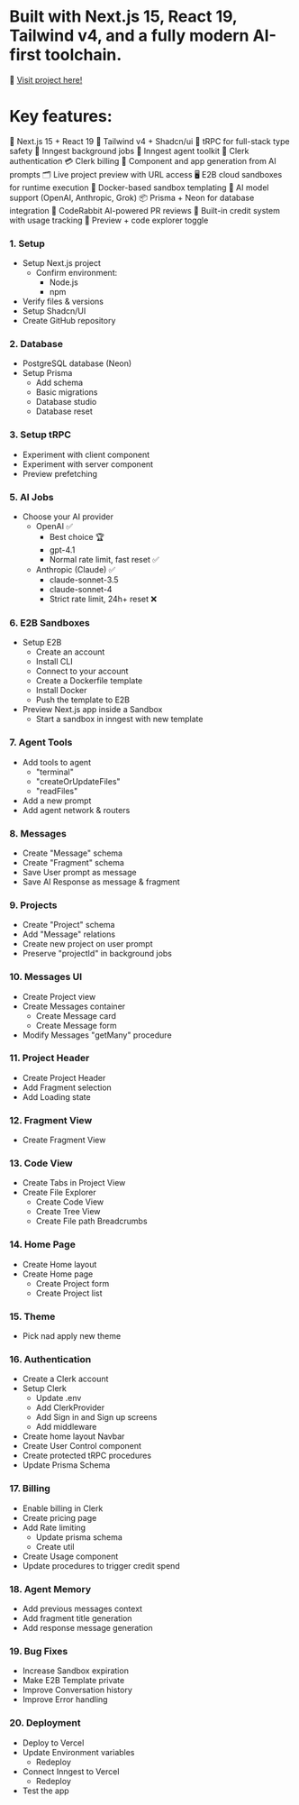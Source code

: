 # Built with Next.js 15, React 19, Tailwind v4, and a fully modern AI-first toolchain.

📲 [Visit project here!](https://nextagent-app.vercel.app/)

# Key features:
🚀 Next.js 15 + React 19
🎨 Tailwind v4 + Shadcn/ui
📡 tRPC for full-stack type safety
🔁 Inngest background jobs
🧠 Inngest agent toolkit
🔐 Clerk authentication
💳 Clerk billing
🧱 Component and app generation from AI prompts
🗂️ Live project preview with URL access
🖥️ E2B cloud sandboxes for runtime execution
🐳 Docker-based sandbox templating
🧠 AI model support (OpenAI, Anthropic, Grok)
📦 Prisma + Neon for database integration
🤖 CodeRabbit AI-powered PR reviews
🧾 Built-in credit system with usage tracking
🧪 Preview + code explorer toggle

### 1. Setup

- Setup Next.js project
  - Confirm environment:
    - Node.js
    - npm
- Verify files & versions
- Setup Shadcn/UI
- Create GitHub repository

### 2. Database

- PostgreSQL database (Neon)
- Setup Prisma
  - Add schema
  - Basic migrations
  - Database studio
  - Database reset

### 3. Setup tRPC

- Experiment with client component
- Experiment with server component
- Preview prefetching

### 5. AI Jobs

- Choose your AI provider
  - OpenAI ✅
    - Best choice 🏆
    - gpt-4.1
    - Normal rate limit, fast reset ✅
  - Anthropic (Claude) ✅
    - claude-sonnet-3.5
    - claude-sonnet-4
    - Strict rate limit, 24h+ reset ❌

### 6. E2B Sandboxes

- Setup E2B
  - Create an account
  - Install CLI
  - Connect to your account
  - Create a Dockerfile template
  - Install Docker
  - Push the template to E2B
- Preview Next.js app inside a Sandbox
  - Start a sandbox in inngest with new template

### 7. Agent Tools

- Add tools to agent
  - "terminal"
  - "createOrUpdateFiles"
  - "readFiles"
- Add a new prompt
- Add agent network & routers

### 8. Messages

- Create "Message" schema
- Create "Fragment" schema
- Save User prompt as message
- Save AI Response as message & fragment

### 9. Projects

- Create "Project" schema
- Add "Message" relations
- Create new project on user prompt
- Preserve "projectId" in background jobs

### 10. Messages UI

- Create Project view
- Create Messages container
  - Create Message card
  - Create Message form
- Modify Messages "getMany" procedure

### 11. Project Header

- Create Project Header
- Add Fragment selection
- Add Loading state

### 12. Fragment View

- Create Fragment View

### 13. Code View

- Create Tabs in Project View
- Create File Explorer
  - Create Code View
  - Create Tree View
  - Create File path Breadcrumbs

### 14. Home Page

- Create Home layout
- Create Home page
  + Create Project form
  + Create Project list

### 15. Theme

- Pick nad apply new theme

### 16. Authentication

- Create a Clerk account
- Setup Clerk
  + Update .env
  + Add ClerkProvider
  + Add Sign in and Sign up screens
  + Add middleware
- Create home layout Navbar
- Create User Control component
- Create protected tRPC procedures
- Update Prisma Schema

### 17. Billing

- Enable billing in Clerk
- Create pricing page
- Add Rate limiting
  + Update prisma schema
  + Create util
- Create Usage component
- Update procedures to trigger credit spend

### 18. Agent Memory

- Add previous messages context
- Add fragment title generation
- Add response message generation

### 19. Bug Fixes

- Increase Sandbox expiration
- Make E2B Template private
- Improve Conversation history
- Improve Error handling

### 20. Deployment

- Deploy to Vercel
- Update Environment variables
  + Redeploy
- Connect Inngest to Vercel
  + Redeploy
- Test the app